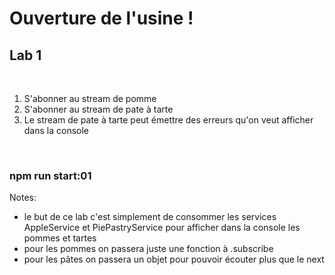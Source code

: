 <!-- .slide: class="exercice" -->

# Ouverture de l'usine !

## Lab 1

<br>

1. S'abonner au stream de pomme
2. S'abonner au stream de pate à tarte
3. Le stream de pate à tarte peut émettre des erreurs qu'on veut afficher dans la console

<br>

### npm run start:01

Notes:

- le but de ce lab c'est simplement de consommer les services AppleService et PiePastryService pour afficher dans la console les pommes et tartes
- pour les pommes on passera juste une fonction à .subscribe
- pour les pâtes on passera un objet pour pouvoir écouter plus que le next
